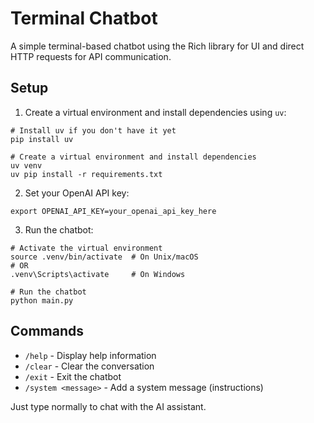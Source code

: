 # Terminal Chatbot

A simple terminal-based chatbot using the Rich library for UI and direct HTTP requests for API communication.

## Setup

1. Create a virtual environment and install dependencies using `uv`:

```
# Install uv if you don't have it yet
pip install uv

# Create a virtual environment and install dependencies
uv venv
uv pip install -r requirements.txt
```

2. Set your OpenAI API key:

```
export OPENAI_API_KEY=your_openai_api_key_here
```

3. Run the chatbot:

```
# Activate the virtual environment
source .venv/bin/activate  # On Unix/macOS
# OR
.venv\Scripts\activate     # On Windows

# Run the chatbot
python main.py
```

## Commands

- `/help` - Display help information
- `/clear` - Clear the conversation
- `/exit` - Exit the chatbot
- `/system <message>` - Add a system message (instructions)

Just type normally to chat with the AI assistant. 